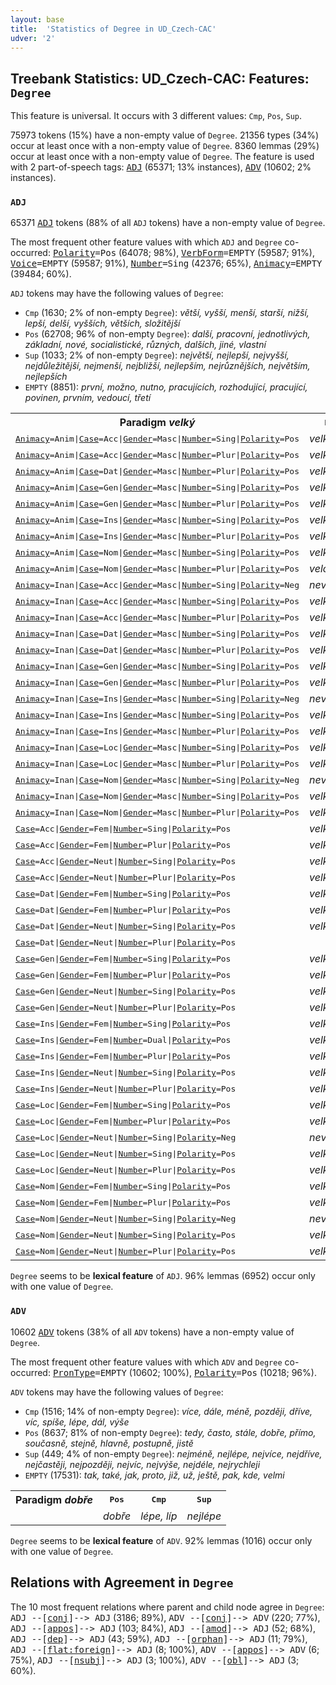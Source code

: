 ```yaml
---
layout: base
title:  'Statistics of Degree in UD_Czech-CAC'
udver: '2'
---
```


## Treebank Statistics: UD_Czech-CAC: Features: `Degree`

This feature is universal.
It occurs with 3 different values: `Cmp`, `Pos`, `Sup`.

75973 tokens (15%) have a non-empty value of `Degree`.
21356 types (34%) occur at least once with a non-empty value of `Degree`.
8360 lemmas (29%) occur at least once with a non-empty value of `Degree`.
The feature is used with 2 part-of-speech tags: <tt><a href="cs_cac-pos-ADJ.html">ADJ</a></tt> (65371; 13% instances), <tt><a href="cs_cac-pos-ADV.html">ADV</a></tt> (10602; 2% instances).

### `ADJ`

65371 <tt><a href="cs_cac-pos-ADJ.html">ADJ</a></tt> tokens (88% of all `ADJ` tokens) have a non-empty value of `Degree`.

The most frequent other feature values with which `ADJ` and `Degree` co-occurred: <tt><a href="cs_cac-feat-Polarity.html">Polarity</a></tt><tt>=Pos</tt> (64078; 98%), <tt><a href="cs_cac-feat-VerbForm.html">VerbForm</a></tt><tt>=EMPTY</tt> (59587; 91%), <tt><a href="cs_cac-feat-Voice.html">Voice</a></tt><tt>=EMPTY</tt> (59587; 91%), <tt><a href="cs_cac-feat-Number.html">Number</a></tt><tt>=Sing</tt> (42376; 65%), <tt><a href="cs_cac-feat-Animacy.html">Animacy</a></tt><tt>=EMPTY</tt> (39484; 60%).

`ADJ` tokens may have the following values of `Degree`:

* `Cmp` (1630; 2% of non-empty `Degree`): <em>větší, vyšší, menší, starší, nižší, lepší, delší, vyšších, větších, složitější</em>
* `Pos` (62708; 96% of non-empty `Degree`): <em>další, pracovní, jednotlivých, základní, nové, socialistické, různých, dalších, jiné, vlastní</em>
* `Sup` (1033; 2% of non-empty `Degree`): <em>největší, nejlepší, nejvyšší, nejdůležitější, nejmenší, nejbližší, nejlepším, nejrůznějších, největším, nejlepších</em>
* `EMPTY` (8851): <em>první, možno, nutno, pracujících, rozhodující, pracující, povinen, prvním, vedoucí, třetí</em>

<table>
  <tr><th>Paradigm <i>velký</i></th><th><tt>Pos</tt></th><th><tt>Cmp</tt></th><th><tt>Sup</tt></th></tr>
  <tr><td><tt><tt><a href="cs_cac-feat-Animacy.html">Animacy</a></tt><tt>=Anim</tt>|<tt><a href="cs_cac-feat-Case.html">Case</a></tt><tt>=Acc</tt>|<tt><a href="cs_cac-feat-Gender.html">Gender</a></tt><tt>=Masc</tt>|<tt><a href="cs_cac-feat-Number.html">Number</a></tt><tt>=Sing</tt>|<tt><a href="cs_cac-feat-Polarity.html">Polarity</a></tt><tt>=Pos</tt></tt></td><td><em>velkého</em></td><td></td><td></td></tr>
  <tr><td><tt><tt><a href="cs_cac-feat-Animacy.html">Animacy</a></tt><tt>=Anim</tt>|<tt><a href="cs_cac-feat-Case.html">Case</a></tt><tt>=Acc</tt>|<tt><a href="cs_cac-feat-Gender.html">Gender</a></tt><tt>=Masc</tt>|<tt><a href="cs_cac-feat-Number.html">Number</a></tt><tt>=Plur</tt>|<tt><a href="cs_cac-feat-Polarity.html">Polarity</a></tt><tt>=Pos</tt></tt></td><td><em>velké</em></td><td><em>větší</em></td><td></td></tr>
  <tr><td><tt><tt><a href="cs_cac-feat-Animacy.html">Animacy</a></tt><tt>=Anim</tt>|<tt><a href="cs_cac-feat-Case.html">Case</a></tt><tt>=Dat</tt>|<tt><a href="cs_cac-feat-Gender.html">Gender</a></tt><tt>=Masc</tt>|<tt><a href="cs_cac-feat-Number.html">Number</a></tt><tt>=Plur</tt>|<tt><a href="cs_cac-feat-Polarity.html">Polarity</a></tt><tt>=Pos</tt></tt></td><td><em>velkým</em></td><td></td><td></td></tr>
  <tr><td><tt><tt><a href="cs_cac-feat-Animacy.html">Animacy</a></tt><tt>=Anim</tt>|<tt><a href="cs_cac-feat-Case.html">Case</a></tt><tt>=Gen</tt>|<tt><a href="cs_cac-feat-Gender.html">Gender</a></tt><tt>=Masc</tt>|<tt><a href="cs_cac-feat-Number.html">Number</a></tt><tt>=Sing</tt>|<tt><a href="cs_cac-feat-Polarity.html">Polarity</a></tt><tt>=Pos</tt></tt></td><td><em>velkého</em></td><td></td><td><em>největšího</em></td></tr>
  <tr><td><tt><tt><a href="cs_cac-feat-Animacy.html">Animacy</a></tt><tt>=Anim</tt>|<tt><a href="cs_cac-feat-Case.html">Case</a></tt><tt>=Gen</tt>|<tt><a href="cs_cac-feat-Gender.html">Gender</a></tt><tt>=Masc</tt>|<tt><a href="cs_cac-feat-Number.html">Number</a></tt><tt>=Plur</tt>|<tt><a href="cs_cac-feat-Polarity.html">Polarity</a></tt><tt>=Pos</tt></tt></td><td><em>velkých</em></td><td><em>větších</em></td><td><em>největších</em></td></tr>
  <tr><td><tt><tt><a href="cs_cac-feat-Animacy.html">Animacy</a></tt><tt>=Anim</tt>|<tt><a href="cs_cac-feat-Case.html">Case</a></tt><tt>=Ins</tt>|<tt><a href="cs_cac-feat-Gender.html">Gender</a></tt><tt>=Masc</tt>|<tt><a href="cs_cac-feat-Number.html">Number</a></tt><tt>=Sing</tt>|<tt><a href="cs_cac-feat-Polarity.html">Polarity</a></tt><tt>=Pos</tt></tt></td><td><em>velkým</em></td><td></td><td><em>největším</em></td></tr>
  <tr><td><tt><tt><a href="cs_cac-feat-Animacy.html">Animacy</a></tt><tt>=Anim</tt>|<tt><a href="cs_cac-feat-Case.html">Case</a></tt><tt>=Ins</tt>|<tt><a href="cs_cac-feat-Gender.html">Gender</a></tt><tt>=Masc</tt>|<tt><a href="cs_cac-feat-Number.html">Number</a></tt><tt>=Plur</tt>|<tt><a href="cs_cac-feat-Polarity.html">Polarity</a></tt><tt>=Pos</tt></tt></td><td><em>velkými</em></td><td></td><td><em>Největšími</em></td></tr>
  <tr><td><tt><tt><a href="cs_cac-feat-Animacy.html">Animacy</a></tt><tt>=Anim</tt>|<tt><a href="cs_cac-feat-Case.html">Case</a></tt><tt>=Nom</tt>|<tt><a href="cs_cac-feat-Gender.html">Gender</a></tt><tt>=Masc</tt>|<tt><a href="cs_cac-feat-Number.html">Number</a></tt><tt>=Sing</tt>|<tt><a href="cs_cac-feat-Polarity.html">Polarity</a></tt><tt>=Pos</tt></tt></td><td><em>velký</em></td><td></td><td><em>největší</em></td></tr>
  <tr><td><tt><tt><a href="cs_cac-feat-Animacy.html">Animacy</a></tt><tt>=Anim</tt>|<tt><a href="cs_cac-feat-Case.html">Case</a></tt><tt>=Nom</tt>|<tt><a href="cs_cac-feat-Gender.html">Gender</a></tt><tt>=Masc</tt>|<tt><a href="cs_cac-feat-Number.html">Number</a></tt><tt>=Plur</tt>|<tt><a href="cs_cac-feat-Polarity.html">Polarity</a></tt><tt>=Pos</tt></tt></td><td><em>velcí</em></td><td></td><td><em>největší</em></td></tr>
  <tr><td><tt><tt><a href="cs_cac-feat-Animacy.html">Animacy</a></tt><tt>=Inan</tt>|<tt><a href="cs_cac-feat-Case.html">Case</a></tt><tt>=Acc</tt>|<tt><a href="cs_cac-feat-Gender.html">Gender</a></tt><tt>=Masc</tt>|<tt><a href="cs_cac-feat-Number.html">Number</a></tt><tt>=Sing</tt>|<tt><a href="cs_cac-feat-Polarity.html">Polarity</a></tt><tt>=Neg</tt></tt></td><td><em>nevelký</em></td><td></td><td></td></tr>
  <tr><td><tt><tt><a href="cs_cac-feat-Animacy.html">Animacy</a></tt><tt>=Inan</tt>|<tt><a href="cs_cac-feat-Case.html">Case</a></tt><tt>=Acc</tt>|<tt><a href="cs_cac-feat-Gender.html">Gender</a></tt><tt>=Masc</tt>|<tt><a href="cs_cac-feat-Number.html">Number</a></tt><tt>=Sing</tt>|<tt><a href="cs_cac-feat-Polarity.html">Polarity</a></tt><tt>=Pos</tt></tt></td><td><em>velký</em></td><td><em>větší</em></td><td><em>největší</em></td></tr>
  <tr><td><tt><tt><a href="cs_cac-feat-Animacy.html">Animacy</a></tt><tt>=Inan</tt>|<tt><a href="cs_cac-feat-Case.html">Case</a></tt><tt>=Acc</tt>|<tt><a href="cs_cac-feat-Gender.html">Gender</a></tt><tt>=Masc</tt>|<tt><a href="cs_cac-feat-Number.html">Number</a></tt><tt>=Plur</tt>|<tt><a href="cs_cac-feat-Polarity.html">Polarity</a></tt><tt>=Pos</tt></tt></td><td><em>velké</em></td><td><em>větší</em></td><td><em>největší</em></td></tr>
  <tr><td><tt><tt><a href="cs_cac-feat-Animacy.html">Animacy</a></tt><tt>=Inan</tt>|<tt><a href="cs_cac-feat-Case.html">Case</a></tt><tt>=Dat</tt>|<tt><a href="cs_cac-feat-Gender.html">Gender</a></tt><tt>=Masc</tt>|<tt><a href="cs_cac-feat-Number.html">Number</a></tt><tt>=Sing</tt>|<tt><a href="cs_cac-feat-Polarity.html">Polarity</a></tt><tt>=Pos</tt></tt></td><td><em>velkému</em></td><td><em>většímu</em></td><td></td></tr>
  <tr><td><tt><tt><a href="cs_cac-feat-Animacy.html">Animacy</a></tt><tt>=Inan</tt>|<tt><a href="cs_cac-feat-Case.html">Case</a></tt><tt>=Dat</tt>|<tt><a href="cs_cac-feat-Gender.html">Gender</a></tt><tt>=Masc</tt>|<tt><a href="cs_cac-feat-Number.html">Number</a></tt><tt>=Plur</tt>|<tt><a href="cs_cac-feat-Polarity.html">Polarity</a></tt><tt>=Pos</tt></tt></td><td><em>velkým</em></td><td><em>větším</em></td><td></td></tr>
  <tr><td><tt><tt><a href="cs_cac-feat-Animacy.html">Animacy</a></tt><tt>=Inan</tt>|<tt><a href="cs_cac-feat-Case.html">Case</a></tt><tt>=Gen</tt>|<tt><a href="cs_cac-feat-Gender.html">Gender</a></tt><tt>=Masc</tt>|<tt><a href="cs_cac-feat-Number.html">Number</a></tt><tt>=Sing</tt>|<tt><a href="cs_cac-feat-Polarity.html">Polarity</a></tt><tt>=Pos</tt></tt></td><td><em>velkého</em></td><td><em>většího</em></td><td><em>největšího</em></td></tr>
  <tr><td><tt><tt><a href="cs_cac-feat-Animacy.html">Animacy</a></tt><tt>=Inan</tt>|<tt><a href="cs_cac-feat-Case.html">Case</a></tt><tt>=Gen</tt>|<tt><a href="cs_cac-feat-Gender.html">Gender</a></tt><tt>=Masc</tt>|<tt><a href="cs_cac-feat-Number.html">Number</a></tt><tt>=Plur</tt>|<tt><a href="cs_cac-feat-Polarity.html">Polarity</a></tt><tt>=Pos</tt></tt></td><td><em>velkých</em></td><td><em>větších</em></td><td><em>největších</em></td></tr>
  <tr><td><tt><tt><a href="cs_cac-feat-Animacy.html">Animacy</a></tt><tt>=Inan</tt>|<tt><a href="cs_cac-feat-Case.html">Case</a></tt><tt>=Ins</tt>|<tt><a href="cs_cac-feat-Gender.html">Gender</a></tt><tt>=Masc</tt>|<tt><a href="cs_cac-feat-Number.html">Number</a></tt><tt>=Sing</tt>|<tt><a href="cs_cac-feat-Polarity.html">Polarity</a></tt><tt>=Neg</tt></tt></td><td><em>nevelkým</em></td><td></td><td></td></tr>
  <tr><td><tt><tt><a href="cs_cac-feat-Animacy.html">Animacy</a></tt><tt>=Inan</tt>|<tt><a href="cs_cac-feat-Case.html">Case</a></tt><tt>=Ins</tt>|<tt><a href="cs_cac-feat-Gender.html">Gender</a></tt><tt>=Masc</tt>|<tt><a href="cs_cac-feat-Number.html">Number</a></tt><tt>=Sing</tt>|<tt><a href="cs_cac-feat-Polarity.html">Polarity</a></tt><tt>=Pos</tt></tt></td><td><em>velkým</em></td><td><em>větším</em></td><td><em>největším</em></td></tr>
  <tr><td><tt><tt><a href="cs_cac-feat-Animacy.html">Animacy</a></tt><tt>=Inan</tt>|<tt><a href="cs_cac-feat-Case.html">Case</a></tt><tt>=Ins</tt>|<tt><a href="cs_cac-feat-Gender.html">Gender</a></tt><tt>=Masc</tt>|<tt><a href="cs_cac-feat-Number.html">Number</a></tt><tt>=Plur</tt>|<tt><a href="cs_cac-feat-Polarity.html">Polarity</a></tt><tt>=Pos</tt></tt></td><td><em>velkými</em></td><td><em>většími</em></td><td><em>největšími</em></td></tr>
  <tr><td><tt><tt><a href="cs_cac-feat-Animacy.html">Animacy</a></tt><tt>=Inan</tt>|<tt><a href="cs_cac-feat-Case.html">Case</a></tt><tt>=Loc</tt>|<tt><a href="cs_cac-feat-Gender.html">Gender</a></tt><tt>=Masc</tt>|<tt><a href="cs_cac-feat-Number.html">Number</a></tt><tt>=Sing</tt>|<tt><a href="cs_cac-feat-Polarity.html">Polarity</a></tt><tt>=Pos</tt></tt></td><td><em>velkém</em></td><td><em>větším</em></td><td><em>největším</em></td></tr>
  <tr><td><tt><tt><a href="cs_cac-feat-Animacy.html">Animacy</a></tt><tt>=Inan</tt>|<tt><a href="cs_cac-feat-Case.html">Case</a></tt><tt>=Loc</tt>|<tt><a href="cs_cac-feat-Gender.html">Gender</a></tt><tt>=Masc</tt>|<tt><a href="cs_cac-feat-Number.html">Number</a></tt><tt>=Plur</tt>|<tt><a href="cs_cac-feat-Polarity.html">Polarity</a></tt><tt>=Pos</tt></tt></td><td><em>velkých</em></td><td><em>větších</em></td><td></td></tr>
  <tr><td><tt><tt><a href="cs_cac-feat-Animacy.html">Animacy</a></tt><tt>=Inan</tt>|<tt><a href="cs_cac-feat-Case.html">Case</a></tt><tt>=Nom</tt>|<tt><a href="cs_cac-feat-Gender.html">Gender</a></tt><tt>=Masc</tt>|<tt><a href="cs_cac-feat-Number.html">Number</a></tt><tt>=Sing</tt>|<tt><a href="cs_cac-feat-Polarity.html">Polarity</a></tt><tt>=Neg</tt></tt></td><td><em>nevelký</em></td><td></td><td></td></tr>
  <tr><td><tt><tt><a href="cs_cac-feat-Animacy.html">Animacy</a></tt><tt>=Inan</tt>|<tt><a href="cs_cac-feat-Case.html">Case</a></tt><tt>=Nom</tt>|<tt><a href="cs_cac-feat-Gender.html">Gender</a></tt><tt>=Masc</tt>|<tt><a href="cs_cac-feat-Number.html">Number</a></tt><tt>=Sing</tt>|<tt><a href="cs_cac-feat-Polarity.html">Polarity</a></tt><tt>=Pos</tt></tt></td><td><em>velký</em></td><td><em>větší</em></td><td><em>největší</em></td></tr>
  <tr><td><tt><tt><a href="cs_cac-feat-Animacy.html">Animacy</a></tt><tt>=Inan</tt>|<tt><a href="cs_cac-feat-Case.html">Case</a></tt><tt>=Nom</tt>|<tt><a href="cs_cac-feat-Gender.html">Gender</a></tt><tt>=Masc</tt>|<tt><a href="cs_cac-feat-Number.html">Number</a></tt><tt>=Plur</tt>|<tt><a href="cs_cac-feat-Polarity.html">Polarity</a></tt><tt>=Pos</tt></tt></td><td><em>velké</em></td><td><em>větší</em></td><td></td></tr>
  <tr><td><tt><tt><a href="cs_cac-feat-Case.html">Case</a></tt><tt>=Acc</tt>|<tt><a href="cs_cac-feat-Gender.html">Gender</a></tt><tt>=Fem</tt>|<tt><a href="cs_cac-feat-Number.html">Number</a></tt><tt>=Sing</tt>|<tt><a href="cs_cac-feat-Polarity.html">Polarity</a></tt><tt>=Pos</tt></tt></td><td><em>velkou</em></td><td><em>větší</em></td><td><em>největší</em></td></tr>
  <tr><td><tt><tt><a href="cs_cac-feat-Case.html">Case</a></tt><tt>=Acc</tt>|<tt><a href="cs_cac-feat-Gender.html">Gender</a></tt><tt>=Fem</tt>|<tt><a href="cs_cac-feat-Number.html">Number</a></tt><tt>=Plur</tt>|<tt><a href="cs_cac-feat-Polarity.html">Polarity</a></tt><tt>=Pos</tt></tt></td><td><em>velké</em></td><td><em>větší</em></td><td><em>největší</em></td></tr>
  <tr><td><tt><tt><a href="cs_cac-feat-Case.html">Case</a></tt><tt>=Acc</tt>|<tt><a href="cs_cac-feat-Gender.html">Gender</a></tt><tt>=Neut</tt>|<tt><a href="cs_cac-feat-Number.html">Number</a></tt><tt>=Sing</tt>|<tt><a href="cs_cac-feat-Polarity.html">Polarity</a></tt><tt>=Pos</tt></tt></td><td><em>velké</em></td><td><em>větší</em></td><td><em>největší</em></td></tr>
  <tr><td><tt><tt><a href="cs_cac-feat-Case.html">Case</a></tt><tt>=Acc</tt>|<tt><a href="cs_cac-feat-Gender.html">Gender</a></tt><tt>=Neut</tt>|<tt><a href="cs_cac-feat-Number.html">Number</a></tt><tt>=Plur</tt>|<tt><a href="cs_cac-feat-Polarity.html">Polarity</a></tt><tt>=Pos</tt></tt></td><td><em>velká</em></td><td></td><td><em>největší</em></td></tr>
  <tr><td><tt><tt><a href="cs_cac-feat-Case.html">Case</a></tt><tt>=Dat</tt>|<tt><a href="cs_cac-feat-Gender.html">Gender</a></tt><tt>=Fem</tt>|<tt><a href="cs_cac-feat-Number.html">Number</a></tt><tt>=Sing</tt>|<tt><a href="cs_cac-feat-Polarity.html">Polarity</a></tt><tt>=Pos</tt></tt></td><td><em>velké</em></td><td><em>větší</em></td><td></td></tr>
  <tr><td><tt><tt><a href="cs_cac-feat-Case.html">Case</a></tt><tt>=Dat</tt>|<tt><a href="cs_cac-feat-Gender.html">Gender</a></tt><tt>=Fem</tt>|<tt><a href="cs_cac-feat-Number.html">Number</a></tt><tt>=Plur</tt>|<tt><a href="cs_cac-feat-Polarity.html">Polarity</a></tt><tt>=Pos</tt></tt></td><td><em>velkým</em></td><td></td><td><em>největším</em></td></tr>
  <tr><td><tt><tt><a href="cs_cac-feat-Case.html">Case</a></tt><tt>=Dat</tt>|<tt><a href="cs_cac-feat-Gender.html">Gender</a></tt><tt>=Neut</tt>|<tt><a href="cs_cac-feat-Number.html">Number</a></tt><tt>=Sing</tt>|<tt><a href="cs_cac-feat-Polarity.html">Polarity</a></tt><tt>=Pos</tt></tt></td><td><em>velkému</em></td><td><em>většímu</em></td><td></td></tr>
  <tr><td><tt><tt><a href="cs_cac-feat-Case.html">Case</a></tt><tt>=Dat</tt>|<tt><a href="cs_cac-feat-Gender.html">Gender</a></tt><tt>=Neut</tt>|<tt><a href="cs_cac-feat-Number.html">Number</a></tt><tt>=Plur</tt>|<tt><a href="cs_cac-feat-Polarity.html">Polarity</a></tt><tt>=Pos</tt></tt></td><td></td><td></td><td><em>největším</em></td></tr>
  <tr><td><tt><tt><a href="cs_cac-feat-Case.html">Case</a></tt><tt>=Gen</tt>|<tt><a href="cs_cac-feat-Gender.html">Gender</a></tt><tt>=Fem</tt>|<tt><a href="cs_cac-feat-Number.html">Number</a></tt><tt>=Sing</tt>|<tt><a href="cs_cac-feat-Polarity.html">Polarity</a></tt><tt>=Pos</tt></tt></td><td><em>velké</em></td><td><em>větší</em></td><td><em>největší</em></td></tr>
  <tr><td><tt><tt><a href="cs_cac-feat-Case.html">Case</a></tt><tt>=Gen</tt>|<tt><a href="cs_cac-feat-Gender.html">Gender</a></tt><tt>=Fem</tt>|<tt><a href="cs_cac-feat-Number.html">Number</a></tt><tt>=Plur</tt>|<tt><a href="cs_cac-feat-Polarity.html">Polarity</a></tt><tt>=Pos</tt></tt></td><td><em>velkých</em></td><td><em>větších</em></td><td><em>největších</em></td></tr>
  <tr><td><tt><tt><a href="cs_cac-feat-Case.html">Case</a></tt><tt>=Gen</tt>|<tt><a href="cs_cac-feat-Gender.html">Gender</a></tt><tt>=Neut</tt>|<tt><a href="cs_cac-feat-Number.html">Number</a></tt><tt>=Sing</tt>|<tt><a href="cs_cac-feat-Polarity.html">Polarity</a></tt><tt>=Pos</tt></tt></td><td><em>velkého</em></td><td><em>většího</em></td><td><em>největšího</em></td></tr>
  <tr><td><tt><tt><a href="cs_cac-feat-Case.html">Case</a></tt><tt>=Gen</tt>|<tt><a href="cs_cac-feat-Gender.html">Gender</a></tt><tt>=Neut</tt>|<tt><a href="cs_cac-feat-Number.html">Number</a></tt><tt>=Plur</tt>|<tt><a href="cs_cac-feat-Polarity.html">Polarity</a></tt><tt>=Pos</tt></tt></td><td><em>velkých</em></td><td></td><td><em>největších</em></td></tr>
  <tr><td><tt><tt><a href="cs_cac-feat-Case.html">Case</a></tt><tt>=Ins</tt>|<tt><a href="cs_cac-feat-Gender.html">Gender</a></tt><tt>=Fem</tt>|<tt><a href="cs_cac-feat-Number.html">Number</a></tt><tt>=Sing</tt>|<tt><a href="cs_cac-feat-Polarity.html">Polarity</a></tt><tt>=Pos</tt></tt></td><td><em>velkou</em></td><td><em>větší</em></td><td><em>největší</em></td></tr>
  <tr><td><tt><tt><a href="cs_cac-feat-Case.html">Case</a></tt><tt>=Ins</tt>|<tt><a href="cs_cac-feat-Gender.html">Gender</a></tt><tt>=Fem</tt>|<tt><a href="cs_cac-feat-Number.html">Number</a></tt><tt>=Dual</tt>|<tt><a href="cs_cac-feat-Polarity.html">Polarity</a></tt><tt>=Pos</tt></tt></td><td><em>velkýma</em></td><td></td><td></td></tr>
  <tr><td><tt><tt><a href="cs_cac-feat-Case.html">Case</a></tt><tt>=Ins</tt>|<tt><a href="cs_cac-feat-Gender.html">Gender</a></tt><tt>=Fem</tt>|<tt><a href="cs_cac-feat-Number.html">Number</a></tt><tt>=Plur</tt>|<tt><a href="cs_cac-feat-Polarity.html">Polarity</a></tt><tt>=Pos</tt></tt></td><td><em>velkými</em></td><td><em>většími</em></td><td><em>největšími</em></td></tr>
  <tr><td><tt><tt><a href="cs_cac-feat-Case.html">Case</a></tt><tt>=Ins</tt>|<tt><a href="cs_cac-feat-Gender.html">Gender</a></tt><tt>=Neut</tt>|<tt><a href="cs_cac-feat-Number.html">Number</a></tt><tt>=Sing</tt>|<tt><a href="cs_cac-feat-Polarity.html">Polarity</a></tt><tt>=Pos</tt></tt></td><td><em>velkým</em></td><td><em>větším</em></td><td><em>největším</em></td></tr>
  <tr><td><tt><tt><a href="cs_cac-feat-Case.html">Case</a></tt><tt>=Ins</tt>|<tt><a href="cs_cac-feat-Gender.html">Gender</a></tt><tt>=Neut</tt>|<tt><a href="cs_cac-feat-Number.html">Number</a></tt><tt>=Plur</tt>|<tt><a href="cs_cac-feat-Polarity.html">Polarity</a></tt><tt>=Pos</tt></tt></td><td><em>velkými</em></td><td><em>většími</em></td><td></td></tr>
  <tr><td><tt><tt><a href="cs_cac-feat-Case.html">Case</a></tt><tt>=Loc</tt>|<tt><a href="cs_cac-feat-Gender.html">Gender</a></tt><tt>=Fem</tt>|<tt><a href="cs_cac-feat-Number.html">Number</a></tt><tt>=Sing</tt>|<tt><a href="cs_cac-feat-Polarity.html">Polarity</a></tt><tt>=Pos</tt></tt></td><td><em>velké</em></td><td><em>větší</em></td><td></td></tr>
  <tr><td><tt><tt><a href="cs_cac-feat-Case.html">Case</a></tt><tt>=Loc</tt>|<tt><a href="cs_cac-feat-Gender.html">Gender</a></tt><tt>=Fem</tt>|<tt><a href="cs_cac-feat-Number.html">Number</a></tt><tt>=Plur</tt>|<tt><a href="cs_cac-feat-Polarity.html">Polarity</a></tt><tt>=Pos</tt></tt></td><td><em>velkých</em></td><td></td><td><em>největších</em></td></tr>
  <tr><td><tt><tt><a href="cs_cac-feat-Case.html">Case</a></tt><tt>=Loc</tt>|<tt><a href="cs_cac-feat-Gender.html">Gender</a></tt><tt>=Neut</tt>|<tt><a href="cs_cac-feat-Number.html">Number</a></tt><tt>=Sing</tt>|<tt><a href="cs_cac-feat-Polarity.html">Polarity</a></tt><tt>=Neg</tt></tt></td><td><em>nevelkém</em></td><td></td><td></td></tr>
  <tr><td><tt><tt><a href="cs_cac-feat-Case.html">Case</a></tt><tt>=Loc</tt>|<tt><a href="cs_cac-feat-Gender.html">Gender</a></tt><tt>=Neut</tt>|<tt><a href="cs_cac-feat-Number.html">Number</a></tt><tt>=Sing</tt>|<tt><a href="cs_cac-feat-Polarity.html">Polarity</a></tt><tt>=Pos</tt></tt></td><td><em>velkém</em></td><td><em>větším</em></td><td><em>největším</em></td></tr>
  <tr><td><tt><tt><a href="cs_cac-feat-Case.html">Case</a></tt><tt>=Loc</tt>|<tt><a href="cs_cac-feat-Gender.html">Gender</a></tt><tt>=Neut</tt>|<tt><a href="cs_cac-feat-Number.html">Number</a></tt><tt>=Plur</tt>|<tt><a href="cs_cac-feat-Polarity.html">Polarity</a></tt><tt>=Pos</tt></tt></td><td><em>velkých</em></td><td><em>větších</em></td><td></td></tr>
  <tr><td><tt><tt><a href="cs_cac-feat-Case.html">Case</a></tt><tt>=Nom</tt>|<tt><a href="cs_cac-feat-Gender.html">Gender</a></tt><tt>=Fem</tt>|<tt><a href="cs_cac-feat-Number.html">Number</a></tt><tt>=Sing</tt>|<tt><a href="cs_cac-feat-Polarity.html">Polarity</a></tt><tt>=Pos</tt></tt></td><td><em>velká</em></td><td><em>větší</em></td><td><em>největší</em></td></tr>
  <tr><td><tt><tt><a href="cs_cac-feat-Case.html">Case</a></tt><tt>=Nom</tt>|<tt><a href="cs_cac-feat-Gender.html">Gender</a></tt><tt>=Fem</tt>|<tt><a href="cs_cac-feat-Number.html">Number</a></tt><tt>=Plur</tt>|<tt><a href="cs_cac-feat-Polarity.html">Polarity</a></tt><tt>=Pos</tt></tt></td><td><em>velké</em></td><td><em>větší</em></td><td><em>největší</em></td></tr>
  <tr><td><tt><tt><a href="cs_cac-feat-Case.html">Case</a></tt><tt>=Nom</tt>|<tt><a href="cs_cac-feat-Gender.html">Gender</a></tt><tt>=Neut</tt>|<tt><a href="cs_cac-feat-Number.html">Number</a></tt><tt>=Sing</tt>|<tt><a href="cs_cac-feat-Polarity.html">Polarity</a></tt><tt>=Neg</tt></tt></td><td><em>nevelké</em></td><td></td><td></td></tr>
  <tr><td><tt><tt><a href="cs_cac-feat-Case.html">Case</a></tt><tt>=Nom</tt>|<tt><a href="cs_cac-feat-Gender.html">Gender</a></tt><tt>=Neut</tt>|<tt><a href="cs_cac-feat-Number.html">Number</a></tt><tt>=Sing</tt>|<tt><a href="cs_cac-feat-Polarity.html">Polarity</a></tt><tt>=Pos</tt></tt></td><td><em>velké</em></td><td><em>větší</em></td><td><em>největší</em></td></tr>
  <tr><td><tt><tt><a href="cs_cac-feat-Case.html">Case</a></tt><tt>=Nom</tt>|<tt><a href="cs_cac-feat-Gender.html">Gender</a></tt><tt>=Neut</tt>|<tt><a href="cs_cac-feat-Number.html">Number</a></tt><tt>=Plur</tt>|<tt><a href="cs_cac-feat-Polarity.html">Polarity</a></tt><tt>=Pos</tt></tt></td><td><em>velká</em></td><td><em>větší</em></td><td></td></tr>
</table>

`Degree` seems to be **lexical feature** of `ADJ`. 96% lemmas (6952) occur only with one value of `Degree`.

### `ADV`

10602 <tt><a href="cs_cac-pos-ADV.html">ADV</a></tt> tokens (38% of all `ADV` tokens) have a non-empty value of `Degree`.

The most frequent other feature values with which `ADV` and `Degree` co-occurred: <tt><a href="cs_cac-feat-PronType.html">PronType</a></tt><tt>=EMPTY</tt> (10602; 100%), <tt><a href="cs_cac-feat-Polarity.html">Polarity</a></tt><tt>=Pos</tt> (10218; 96%).

`ADV` tokens may have the following values of `Degree`:

* `Cmp` (1516; 14% of non-empty `Degree`): <em>více, dále, méně, později, dříve, víc, spíše, lépe, dál, výše</em>
* `Pos` (8637; 81% of non-empty `Degree`): <em>tedy, často, stále, dobře, přímo, současně, stejně, hlavně, postupně, jistě</em>
* `Sup` (449; 4% of non-empty `Degree`): <em>nejméně, nejlépe, nejvíce, nejdříve, nejčastěji, nejpozději, nejvíc, nejvýše, nejdéle, nejrychleji</em>
* `EMPTY` (17531): <em>tak, také, jak, proto, již, už, ještě, pak, kde, velmi</em>

<table>
  <tr><th>Paradigm <i>dobře</i></th><th><tt>Pos</tt></th><th><tt>Cmp</tt></th><th><tt>Sup</tt></th></tr>
  <tr><td><tt></tt></td><td><em>dobře</em></td><td><em>lépe, líp</em></td><td><em>nejlépe</em></td></tr>
</table>

`Degree` seems to be **lexical feature** of `ADV`. 92% lemmas (1016) occur only with one value of `Degree`.

## Relations with Agreement in `Degree`

The 10 most frequent relations where parent and child node agree in `Degree`:
<tt>ADJ --[<tt><a href="cs_cac-dep-conj.html">conj</a></tt>]--> ADJ</tt> (3186; 89%),
<tt>ADV --[<tt><a href="cs_cac-dep-conj.html">conj</a></tt>]--> ADV</tt> (220; 77%),
<tt>ADJ --[<tt><a href="cs_cac-dep-appos.html">appos</a></tt>]--> ADJ</tt> (103; 84%),
<tt>ADJ --[<tt><a href="cs_cac-dep-amod.html">amod</a></tt>]--> ADJ</tt> (52; 68%),
<tt>ADJ --[<tt><a href="cs_cac-dep-dep.html">dep</a></tt>]--> ADJ</tt> (43; 59%),
<tt>ADJ --[<tt><a href="cs_cac-dep-orphan.html">orphan</a></tt>]--> ADJ</tt> (11; 79%),
<tt>ADJ --[<tt><a href="cs_cac-dep-flat-foreign.html">flat:foreign</a></tt>]--> ADJ</tt> (8; 100%),
<tt>ADV --[<tt><a href="cs_cac-dep-appos.html">appos</a></tt>]--> ADV</tt> (6; 75%),
<tt>ADJ --[<tt><a href="cs_cac-dep-nsubj.html">nsubj</a></tt>]--> ADJ</tt> (3; 100%),
<tt>ADV --[<tt><a href="cs_cac-dep-obl.html">obl</a></tt>]--> ADJ</tt> (3; 60%).

